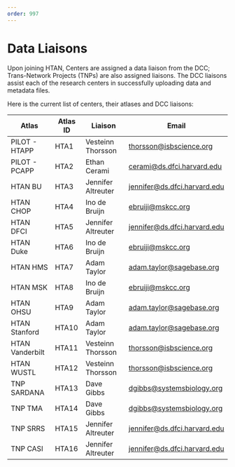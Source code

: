 ```yaml
---
order: 997
---
```


# Data Liaisons

Upon joining HTAN, Centers are assigned a data liaison from the DCC;  Trans-Network Projects (TNPs) are also assigned liaisons. The DCC liaisons assist each of the research centers in successfully uploading data and metadata files.  

Here is the current list of centers, their atlases and DCC liaisons:

| Atlas | Atlas ID | Liaison | Email |
|-------|----------|---------|-------|
| PILOT - HTAPP | HTA1 | Vesteinn Thorsson | thorsson@isbscience.org |
| PILOT - PCAPP | HTA2 | Ethan Cerami | cerami@ds.dfci.harvard.edu |
| HTAN BU | HTA3 | Jennifer Altreuter | jennifer@ds.dfci.harvard.edu | 
| HTAN CHOP | HTA4 | Ino de Bruijn | ebruiji@mskcc.org |
| HTAN DFCI | HTA5 | Jennifer Altreuter | jennifer@ds.dfci.harvard.edu | 
| HTAN Duke | HTA6 | Ino de Bruijn | ebruiji@mskcc.org |
| HTAN HMS | HTA7 | Adam Taylor | adam.taylor@sagebase.org |
| HTAN MSK | HTA8 | Ino de Bruijn | ebruiji@mskcc.org |
| HTAN OHSU | HTA9 | Adam Taylor | adam.taylor@sagebase.org |
| HTAN Stanford | HTA10 | Adam Taylor | adam.taylor@sagebase.org |
| HTAN Vanderbilt | HTA11 | Vesteinn Thorsson | thorsson@isbscience.org |
| HTAN WUSTL | HTA12 | Vesteinn Thorsson | thorsson@isbscience.org |
| TNP SARDANA | HTA13 | Dave Gibbs | dgibbs@systemsbiology.org |
| TNP TMA | HTA14 | Dave Gibbs | dgibbs@systemsbiology.org |
| TNP SRRS | HTA15 | Jennifer Altreuter | jennifer@ds.dfci.harvard.edu |
| TNP CASI | HTA16 | Jennifer Altreuter | jennifer@ds.dfci.harvard.edu |




